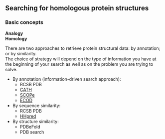 ## Searching for homologous protein structures

### Basic concepts
**Analogy** \
**Homology** 

There are two approaches to retrieve protein structural data: by annotation; or by similarity.\
The choice of strategy will depend on the type of information you have at the beginning of 
your search as well as on the problem you are trying to solve.

- By annotation (information-driven search approach): 
  - RCSB PDB 
  - [CATH](https://www.cathdb.info/)
  - [SCOPe](https://scop.berkeley.edu/)
  - [ECOD](http://prodata.swmed.edu/ecod/)
- By sequence similarity: 
  - RCSB PDB
  - [HHpred](https://toolkit.tuebingen.mpg.de/tools/hhpred)
- By structure similarity: 
  - PDBeFold 
  - PDB search
